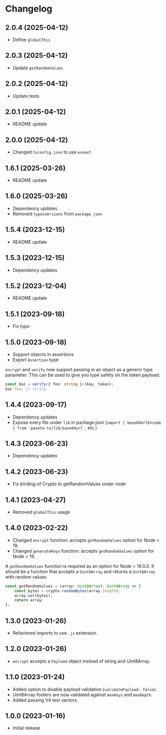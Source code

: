 # Changelog

## 2.0.4 (2025-04-12)

- Define `globalThis`

## 2.0.3 (2025-04-12)

- Update `getRandomValues`

## 2.0.2 (2025-04-12)

- Update tests

## 2.0.1 (2025-04-12)

- README update

## 2.0.0 (2025-04-12)

- Changed `tsconfig.json` to use `esnext`

## 1.6.1 (2025-03-26)

- README update

## 1.6.0 (2025-03-26)

- Dependency updates
- Removed `typesVersions` from `package.json`

## 1.5.4 (2023-12-15)

- README update

## 1.5.3 (2023-12-15)

- Dependency updates

## 1.5.2 (2023-12-04)

- README update

## 1.5.1 (2023-09-18)

- Fix typo

## 1.5.0 (2023-09-18)

- Support objects in assertions
- Export `Assertion` type

`encrypt` and `verify` now support passing in an object as a generic type parameter. This can be used to give you type safety on the token payload:

```ts
const baz = verify<{ foo: string }>(key, token);
baz.foo; // string
```

## 1.4.4 (2023-09-17)

- Dependency updates
- Expose every file under `lib` in package.json (`import { base64UrlEncode } from 'paseto-ts/lib/base64url'`, etc.)

## 1.4.3 (2023-06-23)

- Dependency updates

## 1.4.2 (2023-06-23)

- Fix binding of Crypto to getRandomValues under node

## 1.4.1 (2023-04-27)

- Removed `globalThis` usage

## 1.4.0 (2023-02-22)

- Changed `encrypt` function: accepts `getRandomValues` option for Node < 19.
- Changed `generateKeys` function: accepts `getRandomValues` option for Node < 19.

A `getRandomValues` function is required as an option for Node < 19.0.0. It should be a function that accepts a `Uint8Array` and returns a `Uint8Array` with random values:

```ts
const getRandomValues = (array: Uint8Array): Uint8Array => {
    const bytes = crypto.randomBytes(array.length);
    array.set(bytes);
    return array;
};
```

## 1.3.0 (2023-01-26)

- Refactored imports to use `.js` extension.

## 1.2.0 (2023-01-26)

- `encrypt` accepts a `Payload` object instead of string and Uint8Array.

## 1.1.0 (2023-01-24)

- Added option to disable payload validation (`validatePayload: false`).
- Uint8Array footers are now validated against `maxKeys` and `maxDepth`.
- Added passing V4 test vectors.

## 1.0.0 (2023-01-16)

- Initial release
